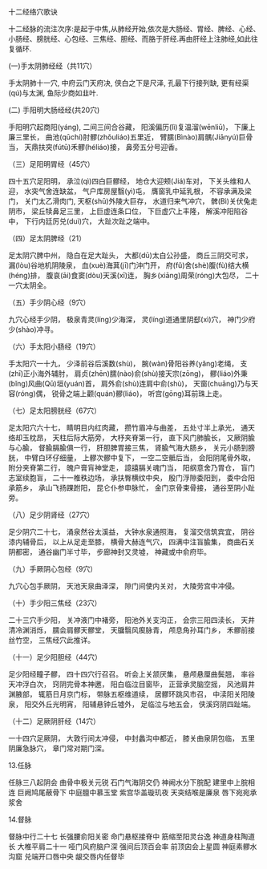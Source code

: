 
十二经络穴歌诀

十二经脉的流注次序:是起于中焦,从肺经开始,依次是大肠经、胃经、脾经、心经、小肠经、膀胱经、心包经、三焦经、胆经、而胳于肝经.再由肝经上注肺经,如此往复循环.

(一)手太阴肺经经（共11穴）

手太阴肺十一穴,
中府云门天府决,
侠白之下是尺泽,
孔最下行接列缺,
更有经渠(qú)与太渊,
鱼际少商如韭叶.

(二) 手阳明大肠经经(共20穴)

手阳明穴起商阳(yáng),
二间三间合谷藏，
阳溪偏历(lì)复温溜(wēnliū)，
下廉上廉三里长，
曲池(qūchí)肘髎(zhǒuliáo)五里近，
臂臑(Bìnào)肩髃(Jiānyú)巨骨当，
天鼎扶突(fútū)禾髎(héliáo)接，
鼻旁五分号迎香。

（三）足阳明胃经（45穴）

四十五穴足阳明，
承泣(qì)四白巨髎经，
地仓大迎颊(Jiá)车对，
下关头维和人迎，
水突气舍连缺盆，
气户库房屋翳(yì)屯，
膺窗乳中延乳根，
不容承满及梁门，
关门太乙滑肉门,
天枢(shū)外陵大巨存，
水道归来气冲穴，
髀(Bì)关伏兔走阴市，
梁丘犊鼻足三里，
上巨虚连条口位，
下巨虚穴上丰隆，
解溪冲阳陷谷中，
下行内廷厉兑(duì)穴，
大趾次趾之端中。

（四）足太阴脾经（21）

足太阴穴脾中州，
隐白在足大趾头，
大都(dū)太白公孙盛，
商丘三阴交可求，
漏(lòu)谷地机阴陵泉，
血(xuè)海萁(jī)门沖门开，
府(fǔ)舍(shè)腹(fù)结大横(héng)排，
腹哀(āi)食窦(dòu)天溪(xī)连，
胸乡(xiāng)周荣(róng)大包尽，
二十一穴太阴全。

（五）手少阴心经（9穴）

九穴心经手少阴，
极泉青灵(líng)少海深，
灵(líng)道通里阴郄(xì)穴，
神门少府少(shào)冲寻。

（六）手太阳小肠经（19穴）

手太阳穴一十九，
少泽前谷后溪数(shù)，
腕(wàn)骨阳谷养(yǎng)老绳，
支(zhī)正小海外辅肘，
肩贞(zhēn)臑(nào)俞(shù)接天宗(zōng)，
髎(liáo)外秉(bǐng)风曲(Qū)垣(yuán)首，
肩外俞(shù)连肩中俞(shù)，
天窗(chuāng)乃与天容(róng)偶，
锐骨之端上颧(quán)髎(liáo)，
听宫(gōng)耳前珠上走。

（七）足太阳膀胱经（67穴）

足太阳穴六十七，
睛明目内红肉藏，
攒竹眉冲与曲差，
五处寸半上承光，
通天络却玉枕昂，
天柱后际大筋旁，
大杼夹脊第一行，
直下风门肺腧长，
又厥阴腧与心腧，
督腧膈腧俱一行，
肝胆脾胃接三焦，
肾腧气海大肠乡，
关元小肠到膀胱，
中臂白环仔细量，
上髎次髎中复下，
一空二空骶后当，
会阳阴尾骨外取，
附分夹脊第二行，
魄户膏肓神堂走，
譩譆膈关魂门当，
阳纲意舍乃胃仓，
盲门志室续胞盲，
二十一椎秩边场，
承扶臀横纹中央，
殷门浮隙委阳到，
委中合阳承筋乡，
承山飞扬踝跗阳，
昆仑仆参申脉忙，
金门京骨束骨接，
通谷至阴小趾旁。

（八）足少阴肾经（27穴）

足少阴穴二十七，
涌泉然谷太溪益，
大钟水泉通照海，
复溜交信筑宾宜，
阴谷漆内辅骨后，
以上从足走至膝，
横骨大赫连气穴，
四满中注盲腧集，
商曲石关阴都密，
通谷幽门半寸毕，
步廊神封又灵墟，
神藏或中俞府毕。

（九）手厥阴心包经（9穴）

九穴心包手厥阴，
天池天泉曲泽深，
隙门间使内关对，
大陵劳宫中冲侵。

（十）手少阳三焦经（23穴）

二十三穴手少阳，
关冲液门中褚旁，
阳池外关支沟正，
会宗三阳四渎长，
天井清冷渊消烁，
臑会肩髎天髎堂，
天牖翳风瘈脉青，
颅息角孙耳门乡，
禾髎前接丝竹空，
三焦经穴此推详。

（十一）足少阳胆经（44穴）

足少阳经瞳子髎，
四十四穴行召召。
听会上关颔厌集，
悬颅悬厘曲鬓翘，
率谷天冲浮白次，
窍阴完骨本神邀，
阳白临泣目窗毕，
正营承灵脑空摇，
风池肩井渊腋部，
辄筋日月京门标，
带脉五枢维道续，
居髎环跳风市召，
中渎阳关阳陵泉，
阳交外丘光明宵，
阳辅悬钟丘墟外，
足临泣与地五会，
侠溪窍阴四趾端。

（十二）足厥阴肝经（14穴）

一十四穴足厥阴，
大敦行间太冲侵，
中封蠡沟中都近，
膝关曲泉阴包临，
五里阴廉急脉穴，
章门常对期门深。


13.任脉

任脉三八起阴会
曲骨中极关元锐
石门气海阴交仍
神阙水分下脘配
建里中上脘相连
巨阙鸠尾蔽骨下
中庭膻中慕玉堂
紫宫华盖璇玑夜
天突结喉是廉泉
唇下宛宛承浆舍

14.督脉

督脉中行二十七
长强腰俞阳关密
命门悬枢接脊中
筋缩至阳灵台逸
神道身柱陶道长
大椎平肩二十一
哑门风府脑户深
强间后顶百会率
前顶囟会上星圆
神庭素髎水沟窟
兑端开口唇中央
龈交唇内任督毕

